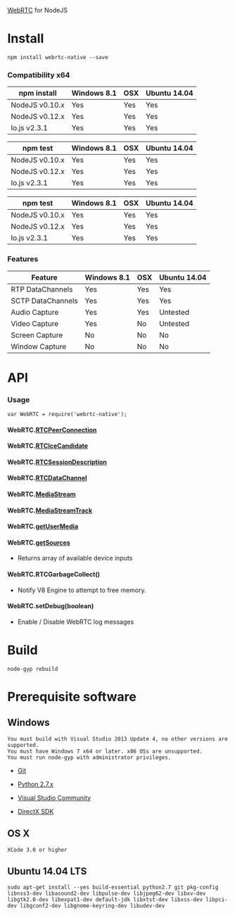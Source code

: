 [WebRTC](http://en.wikipedia.org/wiki/WebRTC) for NodeJS

# Install

````
npm install webrtc-native --save
````

### Compatibility x64

| npm install           | Windows 8.1 | OSX | Ubuntu 14.04 |
|-----------------------|-------------|-----|--------------|
| NodeJS v0.10.x        | Yes         | Yes | Yes          |
| NodeJS v0.12.x        | Yes         | Yes | Yes          |
| Io.js v2.3.1          | Yes         | Yes | Yes          |

| npm test              | Windows 8.1 | OSX | Ubuntu 14.04 |
|-----------------------|-------------|-----|--------------|
| NodeJS v0.10.x        | Yes         | Yes | Yes          |
| NodeJS v0.12.x        | Yes         | Yes | Yes          |
| Io.js v2.3.1          | Yes         | Yes | Yes          |

| npm test              | Windows 8.1 | OSX | Ubuntu 14.04 |
|-----------------------|-------------|-----|--------------|
| NodeJS v0.10.x        | Yes         | Yes | Yes          |
| NodeJS v0.12.x        | Yes         | Yes | Yes          |
| Io.js v2.3.1          | Yes         | Yes | Yes          |

### Features

| Feature               | Windows 8.1 | OSX | Ubuntu 14.04 |
|-----------------------|-------------|-----|--------------|
| RTP DataChannels      | Yes         | Yes | Yes          |
| SCTP DataChannels     | Yes         | Yes | Yes          |
| Audio Capture         | Yes         | Yes | Untested     |
| Video Capture         | Yes         | No  | Untested     |
| Screen Capture        | No          | No  | No           |
| Window Capture        | No          | No  | No           |

# API
### Usage

````
var WebRTC = require('webrtc-native');
````

#### WebRTC.[RTCPeerConnection](https://developer.mozilla.org/en-US/docs/Web/API/RTCPeerConnection)

#### WebRTC.[RTCIceCandidate](https://developer.mozilla.org/en-US/docs/Web/API/RTCPeerConnectionIceEvent)

#### WebRTC.[RTCSessionDescription](https://developer.mozilla.org/en-US/docs/Web/API/RTCSessionDescription)

#### WebRTC.[RTCDataChannel](https://developer.mozilla.org/en-US/docs/Web/API/RTCDataChannel)

#### WebRTC.[MediaStream](https://developer.mozilla.org/en-US/docs/Web/API/MediaStream)

#### WebRTC.[MediaStreamTrack](https://developer.mozilla.org/en-US/docs/Web/API/MediaStreamTrack)

#### WebRTC.[getUserMedia](https://developer.mozilla.org/en-US/docs/Web/API/Navigator/getUserMedia)

#### WebRTC.[getSources](http://simpl.info/getusermedia/sources/index.html)

- Returns array of available device inputs

#### WebRTC.RTCGarbageCollect()

- Notify V8 Engine to attempt to free memory.

#### WebRTC.setDebug(boolean)

- Enable / Disable WebRTC log messages

# Build

````
node-gyp rebuild
````

# Prerequisite software
## Windows

````
You must build with Visual Studio 2013 Update 4, no other versions are supported.
You must have Windows 7 x64 or later. x86 OSs are unsupported.
You must run node-gyp with administrator privileges.
````
- [Git](http://git-scm.com/)

- [Python 2.7.x](https://www.python.org/downloads/)

- [Visual Studio Community](https://www.visualstudio.com/products/visual-studio-community-vs)

- [DirectX SDK](https://www.microsoft.com/en-us/download/details.aspx?id=6812)

## OS X
````
XCode 3.0 or higher
````

## Ubuntu 14.04 LTS
````
sudo apt-get install --yes build-essential python2.7 git pkg-config libnss3-dev libasound2-dev libpulse-dev libjpeg62-dev libxv-dev libgtk2.0-dev libexpat1-dev default-jdk libxtst-dev libxss-dev libpci-dev libgconf2-dev libgnome-keyring-dev libudev-dev
````
